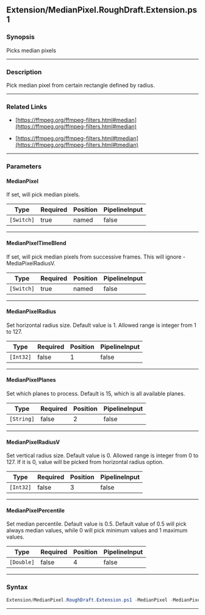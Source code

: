 
Extension/MedianPixel.RoughDraft.Extension.ps1
----------------------------------------------
### Synopsis
Picks median pixels

---
### Description

Pick median pixel from certain rectangle defined by radius.

---
### Related Links
* [https://ffmpeg.org/ffmpeg-filters.html#median](https://ffmpeg.org/ffmpeg-filters.html#median)



* [https://ffmpeg.org/ffmpeg-filters.html#tmedian](https://ffmpeg.org/ffmpeg-filters.html#tmedian)



---
### Parameters
#### **MedianPixel**

If set, will pick median pixels.






|Type      |Required|Position|PipelineInput|
|----------|--------|--------|-------------|
|`[Switch]`|true    |named   |false        |



---
#### **MedianPixelTimeBlend**

If set, will pick median pixels from successive frames.  This will ignore -MediaPixelRadiusV.






|Type      |Required|Position|PipelineInput|
|----------|--------|--------|-------------|
|`[Switch]`|true    |named   |false        |



---
#### **MedianPixelRadius**

Set horizontal radius size. Default value is 1. Allowed range is integer from 1 to 127.






|Type     |Required|Position|PipelineInput|
|---------|--------|--------|-------------|
|`[Int32]`|false   |1       |false        |



---
#### **MedianPixelPlanes**

Set which planes to process. Default is 15, which is all available planes.






|Type      |Required|Position|PipelineInput|
|----------|--------|--------|-------------|
|`[String]`|false   |2       |false        |



---
#### **MedianPixelRadiusV**

Set vertical radius size. Default value is 0. 
Allowed range is integer from 0 to 127. 
If it is 0, value will be picked from horizontal radius option.






|Type     |Required|Position|PipelineInput|
|---------|--------|--------|-------------|
|`[Int32]`|false   |3       |false        |



---
#### **MedianPixelPercentile**

Set median percentile. 
Default value is 0.5.
Default value of 0.5  will pick always median values, 
while 0 will pick minimum values and 1 maximum values.






|Type      |Required|Position|PipelineInput|
|----------|--------|--------|-------------|
|`[Double]`|false   |4       |false        |



---
### Syntax
```PowerShell
Extension/MedianPixel.RoughDraft.Extension.ps1 -MedianPixel -MedianPixelTimeBlend [[-MedianPixelRadius] <Int32>] [[-MedianPixelPlanes] <String>] [[-MedianPixelRadiusV] <Int32>] [[-MedianPixelPercentile] <Double>] [<CommonParameters>]
```
---



